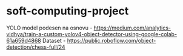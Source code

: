 # soft-computing-project

YOLO model podesen na osnovu - https://medium.com/analytics-vidhya/train-a-custom-yolov4-object-detector-using-google-colab-61a659d4868
Dataset - https://public.roboflow.com/object-detection/chess-full/24


